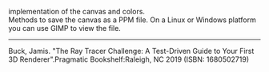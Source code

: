 implementation of the canvas and colors.  
Methods to save the canvas as a PPM file.  On a Linux or Windows platform you can use GIMP to view the file.

***
Buck, Jamis. "The Ray Tracer Challenge: A Test-Driven Guide to Your First 3D Renderer".Pragmatic Bookshelf:Raleigh, NC 2019 (ISBN: 1680502719)
